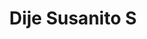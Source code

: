 ---
title: Dije Susanito S
date: 
draft: false

# descripcion
description : Dije de plata y cristal. Se puede armar el conjunto con la cadena y los aros haciendo juego

materials: Plata 925

color: Plateado y cristal

dimensions: 0,6cm diam

code: 02-19-0414

type: "Dijes"

categories: []

# Images
# first image will be shown in the product page
images:
  # - image: "images/path_to_image"
  # La ubicacion de las imagenes es imagenes/Dijes/Dijes.Cristal/02-19-0414-dije-susanito-s
  - image: "./images/dijes/cristal/02-19-0414-dije-susanito-chico_a.JPG"
  - image: "./images/dijes/cristal/02-19-0414-dije-susanito-chico_b.JPG"
---
